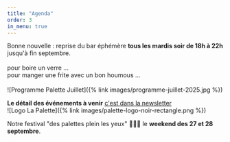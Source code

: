 ```yaml
---
title: "Agenda"
order: 3
in_menu: true
---
```

Bonne nouvelle : reprise du bar éphémère **tous les mardis soir de 18h à 22h** jusqu'à fin septembre.
<br><br>
pour boire un verre ...
<br>
pour manger une frite avec un bon houmous ...
<br><br>
![Programme Palette Juillet]({% link images/programme-juillet-2025.jpg %})
<br>

**Le détail des événements à venir** <a href="https://mailchi.mp/lapalette.org/lagazetteno3-2032?e=202a69079a" target="_blank">c'est dans la newsletter</a>
<br>
![Logo La Palette]({% link images/palette-logo-noir-rectangle.png %})
<br>

Notre festival "des palettes plein les yeux" 🎉🌿🎶 le **weekend des 27 et 28 septembre**. 